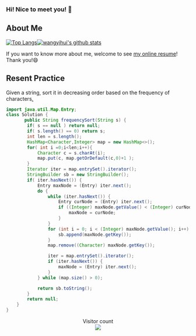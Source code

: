 ### Hi! Nice to meet you! 👋

<!--
**istarwyh/istarwyh** is a ✨ _special_ ✨ repository because its `README.md` (this file) appears on your GitHub profile.

Here are some ideas to get you started:

- 🔭 I’m currently working on ...
- 🌱 I’m currently learning ...
- 👯 I’m looking to collaborate on ...
- 🤔 I’m looking for help with ...
- 💬 Ask me about ...
- 📫 How to reach me: ...
- 😄 Pronouns: ...
- ⚡ Fun fact: ...
-->



## About Me


[![Top Langs](https://github-readme-stats.vercel.app/api/top-langs/?username=istarwyh&hide=css&layout=compact)](https://github.com/anuraghazra/github-readme-stats)[![wangyihui's github stats](https://github-readme-stats.vercel.app/api?username=istarwyh "![wangyihui's github stats")](https://github.com/istarwyh)

If you want to know more about me, welcome to see [my online resume](https://istarwyh.github.io/)! Thank you!😄

## Resent Practice
Given a string, sort it in decreasing order based on the frequency of characters[.](https://leetcode-cn.com/problems/word-pattern/)


```java
import java.util.Map.Entry;
class Solution {
       public String frequencySort(String s) {
        if( s == null ) return null;
        if( s.length() == 0) return s;
        int len = s.length();
        HashMap<Character,Integer> map = new HashMap<>();
        for( int i =0;i<len;i++){
            Character c = s.charAt(i);
            map.put(c, map.getOrDefault(c,0)+1 );
        }
        Iterator iter = map.entrySet().iterator();
        StringBuilder sb = new StringBuilder();
        if( iter.hasNext()) {
            Entry maxNode = (Entry) iter.next();
            do {
                while (iter.hasNext()) {
                    Entry curNode = (Entry) iter.next();
                    if ((Integer) maxNode.getValue() < (Integer) curNode.getValue()) {
                        maxNode = curNode;
                    }
                }
                for (int i = 0; i < (Integer) maxNode.getValue(); i++) {
                    sb.append(maxNode.getKey());
                }
                map.remove((Character) maxNode.getKey());

                iter = map.entrySet().iterator();
                if (iter.hasNext()) {
                    maxNode = (Entry) iter.next();
                }
            } while (map.size() > 0);

            return sb.toString();
        }
        return null;
    }
}
```

<p align="center"> 
  Visitor count<br>
  <img src="https://profile-counter.glitch.me/istarwyh/count.svg" />
</p>
